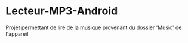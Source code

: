 # Lecteur-MP3-Android

Projet permettant de lire de la musique provenant du dossier 'Music' de l'appareil
